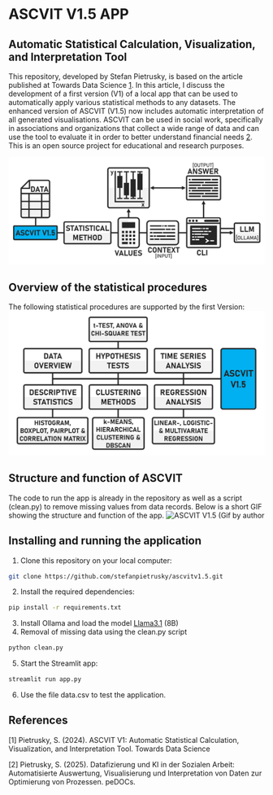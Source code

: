 # ASCVIT V1.5 APP
## Automatic Statistical Calculation, Visualization, and Interpretation Tool

This repository, developed by Stefan Pietrusky, is based on the article published at Towards Data Science [1](https://medium.com/towards-data-science/ascvit-v1-automatic-statistical-calculation-visualization-and-interpretation-tool-aa910001a3a7). In this article, I discuss the development of a first version (V1) of a local app that can be used to automatically apply various statistical methods to any datasets. The enhanced version of ASCVIT (V1.5) now includes automatic interpretation of all generated visualisations. ASCVIT can be used in social work, specifically in associations and organizations that collect a wide range of data and can use the tool to evaluate it in order to better understand financial needs [2](https://www.pedocs.de/frontdoor.php?source_opus=33234). This is an open source project for educational and research purposes.

![ASCVIT V1.5 Automatic interpretation by LLM (Image by author)](images/ASCVITV1.5_LLM_Function.png)

## Overview of the statistical procedures 
The following statistical procedures are supported by the first Version:
![ASCVIT V1.5 Overview of analysis methods (Image by author)](images/ASCVITV1.5_Overview.png)

## Structure and function of ASCVIT
The code to run the app is already in the repository as well as a script (clean.py) to remove missing values from data records. Below is a short GIF showing the structure and function of the app.
![ASCVIT V1.5 (Gif by author](images/ASCVITV1.5.gif)

## Installing and running the application 
1. Clone this repository on your local computer: 
```bash 
git clone https://github.com/stefanpietrusky/ascvitv1.5.git
```
2. Install the required dependencies:
```bash 
pip install -r requirements.txt
```
3. Install Ollama and load the model [Llama3.1](https://ollama.com/library/llama3.1) (8B)
4. Removal of missing data using the clean.py script
```bash 
python clean.py
```
5. Start the Streamlit app:
```bash 
streamlit run app.py
```
6. Use the file data.csv to test the application.

## References
[1] Pietrusky, S. (2024). ASCVIT V1: Automatic Statistical Calculation, Visualization, and Interpretation Tool. Towards Data Science

[2] Pietrusky, S. (2025). Datafizierung und KI in der Sozialen Arbeit: Automatisierte Auswertung, Visualisierung und Interpretation von Daten zur Optimierung von Prozessen. peDOCs.
